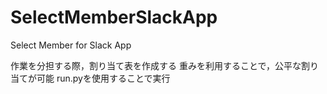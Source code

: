 # SelectMemberSlackApp
Select Member for Slack App

作業を分担する際，割り当て表を作成する
重みを利用することで，公平な割り当てが可能
run.pyを使用することで実行
